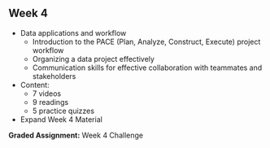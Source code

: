 ## Week 4
- Data applications and workflow
  - Introduction to the PACE (Plan, Analyze, Construct, Execute) project workflow
  - Organizing a data project effectively
  - Communication skills for effective collaboration with teammates and stakeholders
- Content:
  - 7 videos
  - 9 readings
  - 5 practice quizzes
- Expand Week 4 Material

**Graded Assignment:** Week 4 Challenge





